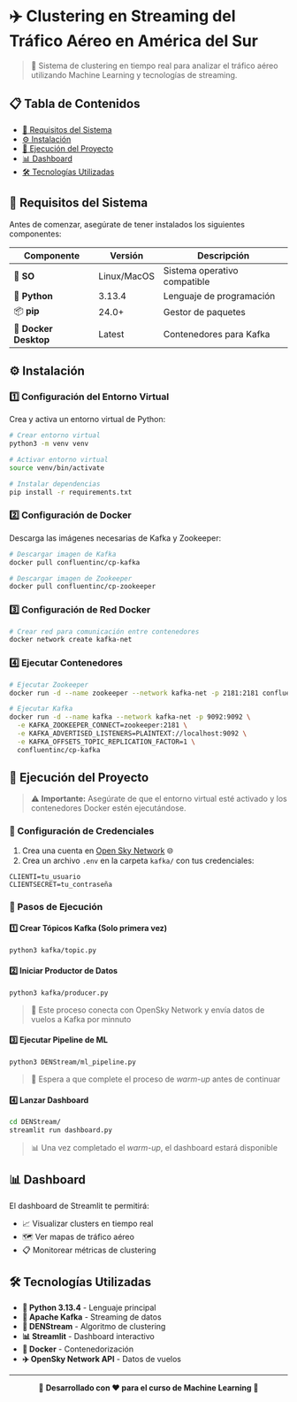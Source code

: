 # ✈️ Clustering en Streaming del Tráfico Aéreo en América del Sur

> 🚀 Sistema de clustering en tiempo real para analizar el tráfico aéreo utilizando Machine Learning y tecnologías de streaming.

## 📋 Tabla de Contenidos
- [🔧 Requisitos del Sistema](#-requisitos-del-sistema)
- [⚙️ Instalación](#️-instalación)
- [🚀 Ejecución del Proyecto](#-ejecución-del-proyecto)
- [📊 Dashboard](#-dashboard)
- [🛠️ Tecnologías Utilizadas](#️-tecnologías-utilizadas)

## 🔧 Requisitos del Sistema

Antes de comenzar, asegúrate de tener instalados los siguientes componentes:

| Componente | Versión | Descripción |
|------------|---------|-------------|
| 🐧 **SO** | Linux/MacOS | Sistema operativo compatible |
| 🐍 **Python** | 3.13.4 | Lenguaje de programación |
| 📦 **pip** | 24.0+ | Gestor de paquetes |
| 🐳 **Docker Desktop** | Latest | Contenedores para Kafka |

## ⚙️ Instalación

### 1️⃣ Configuración del Entorno Virtual

Crea y activa un entorno virtual de Python:

```bash
# Crear entorno virtual
python3 -m venv venv

# Activar entorno virtual
source venv/bin/activate

# Instalar dependencias
pip install -r requirements.txt
```

### 2️⃣ Configuración de Docker

Descarga las imágenes necesarias de Kafka y Zookeeper:

```bash
# Descargar imagen de Kafka
docker pull confluentinc/cp-kafka

# Descargar imagen de Zookeeper
docker pull confluentinc/cp-zookeeper
```

### 3️⃣ Configuración de Red Docker

```bash
# Crear red para comunicación entre contenedores
docker network create kafka-net
```

### 4️⃣ Ejecutar Contenedores

```bash
# Ejecutar Zookeeper
docker run -d --name zookeeper --network kafka-net -p 2181:2181 confluentinc/cp-zookeeper

# Ejecutar Kafka
docker run -d --name kafka --network kafka-net -p 9092:9092 \
  -e KAFKA_ZOOKEEPER_CONNECT=zookeeper:2181 \
  -e KAFKA_ADVERTISED_LISTENERS=PLAINTEXT://localhost:9092 \
  -e KAFKA_OFFSETS_TOPIC_REPLICATION_FACTOR=1 \
  confluentinc/cp-kafka
```

## 🚀 Ejecución del Proyecto

> ⚠️ **Importante:** Asegúrate de que el entorno virtual esté activado y los contenedores Docker estén ejecutándose.

### 🔐 Configuración de Credenciales

1. Crea una cuenta en [Open Sky Network](https://opensky-network.org/) 🌐
2. Crea un archivo `.env` en la carpeta `kafka/` con tus credenciales:
```env
CLIENTI=tu_usuario
CLIENTSECRET=tu_contraseña
```

### 📝 Pasos de Ejecución

#### 1️⃣ **Crear Tópicos Kafka** (Solo primera vez)
```bash
python3 kafka/topic.py
```

#### 2️⃣ **Iniciar Productor de Datos**
```bash
python3 kafka/producer.py
```
> 📡 Este proceso conecta con OpenSky Network y envía datos de vuelos a Kafka por minnuto

#### 3️⃣ **Ejecutar Pipeline de ML**
```bash
python3 DENStream/ml_pipeline.py
```
> 🧠 Espera a que complete el proceso de *warm-up* antes de continuar

#### 4️⃣ **Lanzar Dashboard**
```bash
cd DENStream/
streamlit run dashboard.py
```
> 📊 Una vez completado el *warm-up*, el dashboard estará disponible

## 📊 Dashboard

El dashboard de Streamlit te permitirá:
- 📈 Visualizar clusters en tiempo real
- 🗺️ Ver mapas de tráfico aéreo
- 📋 Monitorear métricas de clustering

## 🛠️ Tecnologías Utilizadas

- **🐍 Python 3.13.4** - Lenguaje principal
- **🚀 Apache Kafka** - Streaming de datos
- **🧠 DENStream** - Algoritmo de clustering
- **📊 Streamlit** - Dashboard interactivo
- **🐳 Docker** - Contenedorización
- **✈️ OpenSky Network API** - Datos de vuelos

---

<div align="center">
  <p>🔗 <strong>Desarrollado con ❤️ para el curso de Machine Learning 🤖</strong></p>
</div>

